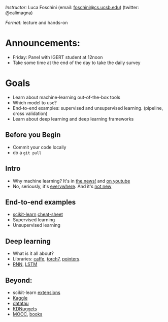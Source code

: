*Instructor:* Luca Foschini (email: foschini@cs.ucsb.edu) (twitter: @calimagna)

*Format:* lecture and hands-on

# Announcements:
  - Friday: Panel with IGERT student at 12noon
  - Take some time at the end of the day to take the daily survey
  
# Goals

- Learn about machine-learning out-of-the-box tools
- Which model to use?
- End-to-end examples: supervised and unsupervised learning. (pipeline, cross validation)
- Learn about deep learning and deep learning frameworks

## Before you Begin
  - Commit your code locally
  - do a ```git pull```

## Intro
 
  - Why machine learning? It's in [the news!](http://www.technologyreview.com/view/541276/deep-learning-machine-teaches-itself-chess-in-72-hours-plays-at-international-master/) and [on youtube](https://www.youtube.com/watch?v=V1eYniJ0Rnk)
  - No, seriously, it's [everywhere](https://en.wikipedia.org/wiki/Ethics_of_artificial_intelligence). And it's [not new](http://m.mind.oxfordjournals.org/content/LIX/236/433.full.pdf)
  
## End-to-end examples
  - [scikit-learn](http://scikit-learn.org/stable/) [cheat-sheet](http://scikit-learn.org/stable/tutorial/machine_learning_map/)
  - Supervised learning
  - Unsupervised learning

## Deep learning
  - What is it all about?
  - Libraries: [caffe](http://caffe.berkeleyvision.org/), [torch7](https://github.com/torch/torch7/wiki/Cheatsheet), [pointers](http://deeplearning.net/tutorial/lstm.html).
  - [RNN](http://karpathy.github.io/2015/05/21/rnn-effectiveness/), [LSTM](https://research.facebook.com/blog/1642778845966521/inferring-algorithmic-patterns-with-stack/)
  
## Beyond:

  - scikit-learn [extensions](http://scikit-learn.org/stable/related_projects.html)
  - [Kaggle](https://www.kaggle.com/)
  - [datatau](http://www.datatau.com/)
  - [KDNuggets](http://www.kdnuggets.com/)
  - [MOOC](https://www.coursera.org/learn/machine-learning), [books](http://aima.cs.berkeley.edu/) 
